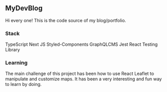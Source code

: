 ## MyDevBlog

Hi every one! This is the code source of my blog/portfolio.

### Stack
TypeScript
Next JS
Styled-Components
GraphQLCMS
Jest
React Testing Library

### Learning

The main challenge of this project has been how to use React Leaflet to manipulate and customize maps. It has been a very interesting and fun way to learn by doing.

